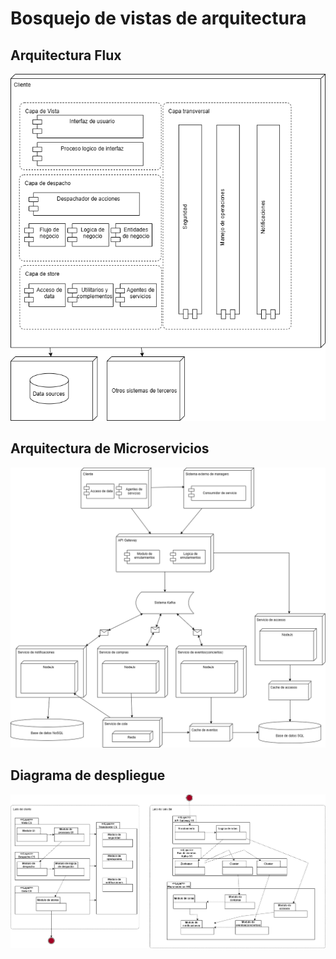 # Bosquejo de vistas de arquitectura

## Arquitectura Flux

![DiagramaFluxF](/s01-Grupo3-MusicFest/Proyecto/Imagenes/Diagramas_iteraciones-Arquitectura%20flux%20cliente-iteracion-3.drawio.png)

## Arquitectura de Microservicios

![ArquitecturaMicroservicios](/s01-Grupo3-MusicFest/Proyecto/Imagenes/Diagramas_iteraciones-Arquitectura%20de%20microservicios%20segunda%20iteracion.drawio.png)

## Diagrama de despliegue

![DiagramaDespliegueF](/s01-Grupo3-MusicFest/Proyecto/Imagenes/Diagramas_iteraciones-Vista%20de%20modulos-2da_iteracion.drawio.png)